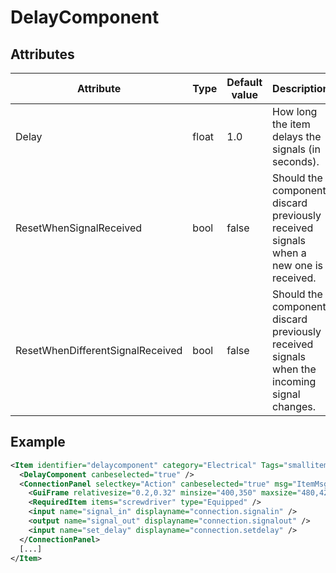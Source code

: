 # DelayComponent


## Attributes

| Attribute|Type|Default value|Description |
| ---|---|---|--- |
| Delay|float|1.0|How long the item delays the signals (in seconds). |
| ResetWhenSignalReceived|bool|false|Should the component discard previously received signals when a new one is received. |
| ResetWhenDifferentSignalReceived|bool|false|Should the component discard previously received signals when the incoming signal changes. |



## Example
```xml
<Item identifier="delaycomponent" category="Electrical" Tags="smallitem,logic" maxstacksize="8" cargocontaineridentifier="metalcrate" scale="0.5" impactsoundtag="impact_metal_light" isshootable="true">
  <DelayComponent canbeselected="true" />
  <ConnectionPanel selectkey="Action" canbeselected="true" msg="ItemMsgRewireScrewdriver" hudpriority="10">
    <GuiFrame relativesize="0.2,0.32" minsize="400,350" maxsize="480,420" anchor="Center" style="ConnectionPanel" />
    <RequiredItem items="screwdriver" type="Equipped" />
    <input name="signal_in" displayname="connection.signalin" />
    <output name="signal_out" displayname="connection.signalout" />
    <input name="set_delay" displayname="connection.setdelay" />
  </ConnectionPanel>
  [...]
</Item>
```

